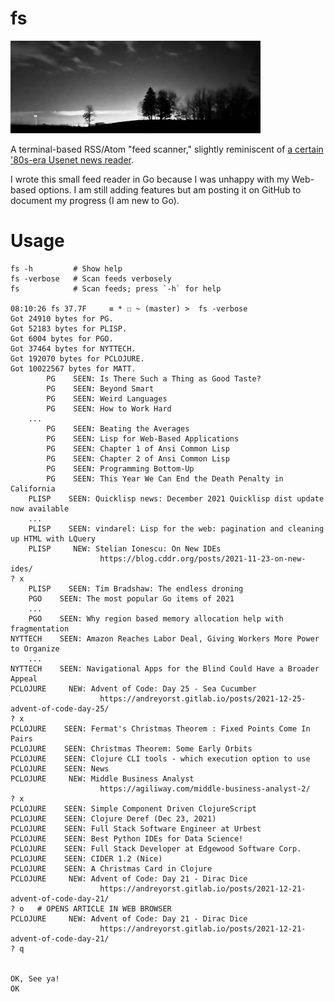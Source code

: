 # fs


<img src="/nightscan.jpeg" width="400">

A terminal-based RSS/Atom "feed scanner," slightly reminiscent of [a certain '80s-era Usenet news reader](https://en.wikipedia.org/wiki/Rn_(newsreader)).

I wrote this small feed reader in Go because I was unhappy with my Web-based options.  I am still adding features but am posting it on GitHub to document my progress (I am new to Go).

# Usage

    fs -h         # Show help
    fs -verbose   # Scan feeds verbosely
    fs            # Scan feeds; press `-h` for help

    08:10:26 fs 37.7F     ≡ * ☐ ~ (master) >  fs -verbose
    Got 24910 bytes for PG.
    Got 52183 bytes for PLISP.
    Got 6004 bytes for PGO.
    Got 37464 bytes for NYTTECH.
    Got 192070 bytes for PCLOJURE.
    Got 10022567 bytes for MATT.
            PG    SEEN: Is There Such a Thing as Good Taste?
            PG    SEEN: Beyond Smart
            PG    SEEN: Weird Languages
            PG    SEEN: How to Work Hard
        ...
            PG    SEEN: Beating the Averages
            PG    SEEN: Lisp for Web-Based Applications
            PG    SEEN: Chapter 1 of Ansi Common Lisp
            PG    SEEN: Chapter 2 of Ansi Common Lisp
            PG    SEEN: Programming Bottom-Up
            PG    SEEN: This Year We Can End the Death Penalty in California
        PLISP    SEEN: Quicklisp news: December 2021 Quicklisp dist update now available
        ...
        PLISP    SEEN: vindarel: Lisp for the web: pagination and cleaning up HTML with LQuery
        PLISP     NEW: Stelian Ionescu: On New IDEs
                        https://blog.cddr.org/posts/2021-11-23-on-new-ides/
    ? x
        PLISP    SEEN: Tim Bradshaw: The endless droning
        PGO    SEEN: The most popular Go items of 2021
        ...
        PGO    SEEN: Why region based memory allocation help with fragmentation
    NYTTECH    SEEN: Amazon Reaches Labor Deal, Giving Workers More Power to Organize
        ...
    NYTTECH    SEEN: Navigational Apps for the Blind Could Have a Broader Appeal
    PCLOJURE     NEW: Advent of Code: Day 25 - Sea Cucumber
                        https://andreyorst.gitlab.io/posts/2021-12-25-advent-of-code-day-25/
    ? x
    PCLOJURE    SEEN: Fermat's Christmas Theorem : Fixed Points Come In Pairs
    PCLOJURE    SEEN: Christmas Theorem: Some Early Orbits
    PCLOJURE    SEEN: Clojure CLI tools - which execution option to use
    PCLOJURE    SEEN: News
    PCLOJURE     NEW: Middle Business Analyst
                        https://agiliway.com/middle-business-analyst-2/
    ? x
    PCLOJURE    SEEN: Simple Component Driven ClojureScript
    PCLOJURE    SEEN: Clojure Deref (Dec 23, 2021)
    PCLOJURE    SEEN: Full Stack Software Engineer at Urbest
    PCLOJURE    SEEN: Best Python IDEs for Data Science!
    PCLOJURE    SEEN: Full Stack Developer at Edgewood Software Corp.
    PCLOJURE    SEEN: CIDER 1.2 (Nice)
    PCLOJURE    SEEN: A Christmas Card in Clojure
    PCLOJURE     NEW: Advent of Code: Day 21 - Dirac Dice
                        https://andreyorst.gitlab.io/posts/2021-12-21-advent-of-code-day-21/
    ? o   # OPENS ARTICLE IN WEB BROWSER
    PCLOJURE     NEW: Advent of Code: Day 21 - Dirac Dice
                        https://andreyorst.gitlab.io/posts/2021-12-21-advent-of-code-day-21/
    ? q


    OK, See ya!
    OK

